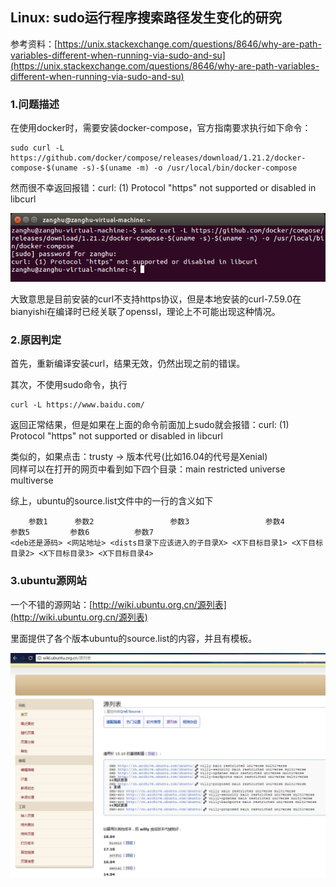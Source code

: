 ## Linux: sudo运行程序搜索路径发生变化的研究

参考资料：[https://unix.stackexchange.com/questions/8646/why-are-path-variables-different-when-running-via-sudo-and-su](https://unix.stackexchange.com/questions/8646/why-are-path-variables-different-when-running-via-sudo-and-su)

### 1.问题描述

在使用docker时，需要安装docker-compose，官方指南要求执行如下命令：

```shell
sudo curl -L https://github.com/docker/compose/releases/download/1.21.2/docker-compose-$(uname -s)-$(uname -m) -o /usr/local/bin/docker-compose
```

然而很不幸返回报错：curl: \(1\) Protocol "https" not supported or disabled in libcurl

![](/assets/lonux009-1.png)

大致意思是目前安装的curl不支持https协议，但是本地安装的curl-7.59.0在bianyishi在编译时已经关联了openssl，理论上不可能出现这种情况。

### 2.原因判定

首先，重新编译安装curl，结果无效，仍然出现之前的错误。

其次，不使用sudo命令，执行
```shell
curl -L https://www.baidu.com/
```
返回正常结果，但是如果在上面的命令前面加上sudo就会报错：curl: \(1\) Protocol "https" not supported or disabled in libcurl


类似的，如果点击：trusty -&gt; 版本代号\(比如16.04的代号是Xenial\)  
同样可以在打开的网页中看到如下四个目录：main restricted universe multiverse

综上，ubuntu的source.list文件中的一行的含义如下

```shell
    参数1      参数2                 参数3                 参数4           参数5         参数6          参数7
<deb还是源码> <网站地址> <dists目录下应该进入的子目录X> <X下目标目录1> <X下目标目录2> <X下目标目录3> <X下目标目录4>
```

### 3.ubuntu源网站

一个不错的源网站：[http://wiki.ubuntu.org.cn/源列表](http://wiki.ubuntu.org.cn/源列表)

里面提供了各个版本ubuntu的source.list的内容，并且有模板。

![](/assets/lin007_01png.png)

